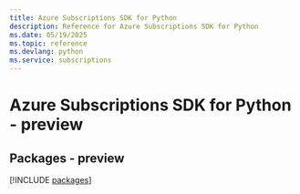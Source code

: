```yaml
---
title: Azure Subscriptions SDK for Python
description: Reference for Azure Subscriptions SDK for Python
ms.date: 05/19/2025
ms.topic: reference
ms.devlang: python
ms.service: subscriptions
---
```

# Azure Subscriptions SDK for Python - preview
## Packages - preview
[!INCLUDE [packages](subscriptions-index.md)]